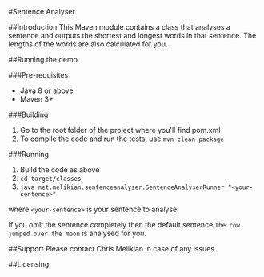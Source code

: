 #Sentence Analyser

##Introduction
This Maven module contains a class that analyses a sentence and outputs the shortest and longest words in that sentence. The lengths of the words are also calculated for you.

##Running the demo

###Pre-requisites
* Java 8 or above
* Maven 3+

###Building

1. Go to the root folder of the project where you'll find pom.xml
1. To compile the code and run the tests, use `mvn clean package`

###Running
1. Build the code as above
1. `cd target/classes`
1. `java net.melikian.sentenceanalyser.SentenceAnalyserRunner "<your-sentence>"`

where `<your-sentence>` is your sentence to analyse.

If you omit the sentence completely then the default sentence `The cow jumped over the moon` is analysed for you.

##Support
Please contact Chris Melikian in case of any issues.

##Licensing
